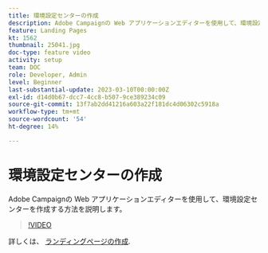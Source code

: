 ```yaml
---
title: 環境設定センターの作成
description: Adobe Campaignの Web アプリケーションエディターを使用して、環境設定センターを作成する方法を説明します。
feature: Landing Pages
kt: 1562
thumbnail: 25041.jpg
doc-type: feature video
activity: setup
team: DOC
role: Developer, Admin
level: Beginner
last-substantial-update: 2023-03-10T00:00:00Z
exl-id: d14d0b67-dcc7-4cc8-b507-9ce389234c09
source-git-commit: 13f7ab2dd41216a603a22f181dc4d06302c5918a
workflow-type: tm+mt
source-wordcount: '54'
ht-degree: 14%

---
```


# 環境設定センターの作成

Adobe Campaignの Web アプリケーションエディターを使用して、環境設定センターを作成する方法を説明します。

>[!VIDEO](https://video.tv.adobe.com/v/25041?quality=12&learn=on)

詳しくは、 [ランディングページの作成](https://experienceleague.adobe.com/docs/campaign-classic/using/designing-content/editing-html-content/creating-a-landing-page.html).
